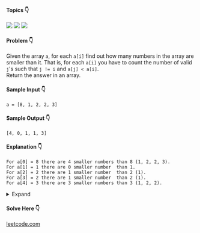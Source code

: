#### Topics :point_down:
![](https://img.shields.io/badge/-array-wheat) 
![](https://img.shields.io/badge/-hash--map-wheat) 
![](https://img.shields.io/badge/-sorting-wheat)

#### Problem :point_down:
Given the array `a`, for each `a[i]` find out how many numbers in the array are smaller than it. That is, for each `a[i]` you have to count the number of valid `j`'s such that `j != i` and `a[j] < a[i]`.   
Return the answer in an array.
#### Sample Input :point_down:
```
a = [8, 1, 2, 2, 3]
```
#### Sample Output :point_down:
```
[4, 0, 1, 1, 3]
```
#### Explanation :point_down:
```
For a[0] = 8 there are 4 smaller numbers than 8 (1, 2, 2, 3). 
For a[1] = 1 there are 0 smaller number  than 1.
For a[2] = 2 there are 1 smaller number  than 2 (1). 
For a[3] = 2 there are 1 smaller number  than 2 (1). 
For a[4] = 3 there are 3 smaller numbers than 3 (1, 2, 2).
```
<details>
<summary>Expand</summary>

#### Python :point_down:
```py
def solve(a):
    o = [0 for _ in range(len(a))] # output
    for i in range(len(a)):
        c = 0
        for j in range(len(a)):
            if a[j] < a[i]:
                c += 1
        o[i] = c

    return o
```
#### Time Complexity :point_down:
```
O(n ^ 2)
```
#### Space Complexity :point_down:
```
O(1)
```
#### Python :point_down:
```py
def solve(a):
    d = {}
    b = sorted([i for i in a])
    for i, v in enumerate(b):
        k = d.get(v, -1)
        d[v] = i if k == -1 else min(i, k)

    o = [] # output
    for i in a:
        o.append(d[i])

    return o
```
#### Time Complexity :point_down:
```
O(n log n)
```
#### Space Complexity :point_down:
```
O(n)
```
#### Python :point_down:
```py
def solve(a):
    c = [0 for _ in range(101)] # count
        
    for i in a:
        c[i] += 1
    for i in range(1, 101):
        c[i] += c[i-1]

    o = [0 for _ in range(len(a))] # output
    for i in range(len(a)):
        if a[i] == 0:
            o[i] = 0
        else:
            o[i] = c[a[i]-1]

    return o
```
#### Time Complexity :point_down:
```
O(n)
```
#### Space Complexity :point_down:
```
O(n)
```
</details>

#### Solve Here :point_down:
[leetcode.com](https://leetcode.com/problems/how-many-numbers-are-smaller-than-the-current-number/)
